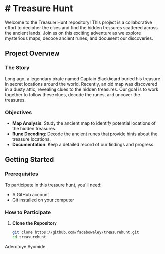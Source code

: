 # # Treasure Hunt

Welcome to the Treasure Hunt repository! This project is a collaborative effort to decipher the clues and find the hidden treasures scattered across the ancient lands. Join us on this exciting adventure as we explore mysterious maps, decode ancient runes, and document our discoveries.

## Project Overview

### The Story
Long ago, a legendary pirate named Captain Blackbeard buried his treasure in secret locations around the world. Recently, an old map was discovered in a dusty attic, revealing clues to the hidden treasures. Our goal is to work together to follow these clues, decode the runes, and uncover the treasures.

### Objectives
- **Map Analysis**: Study the ancient map to identify potential locations of the hidden treasures.
- **Rune Decoding**: Decode the ancient runes that provide hints about the treasure locations.
- **Documentation**: Keep a detailed record of our findings and progress.

## Getting Started

### Prerequisites
To participate in this treasure hunt, you'll need:
- A GitHub account
- Git installed on your computer

### How to Participate

1. **Clone the Repository**
   ```bash
   git clone https://github.com/fadebowaley/treasurehunt.git
   cd treasurehunt
Aderotoye Ayomide